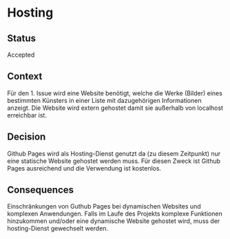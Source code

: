 # Hosting

## Status

Accepted

## Context

Für den 1. Issue wird eine Website benötigt, welche die Werke (Bilder) eines bestimmten Künsters in einer Liste mit dazugehörigen Informationen anzeigt.
Die Website wird extern gehostet damit sie außerhalb von localhost erreichbar ist. 

## Decision

Github Pages wird als Hosting-Dienst genutzt da (zu diesem Zeitpunkt) nur eine statische Website gehostet werden muss. 
Für diesen Zweck ist Github Pages ausreichend und die Verwendung ist kostenlos. 

## Consequences

Einschränkungen von Guthub Pages bei dynamischen Websites und komplexen Anwendungen. Falls im Laufe des Projekts komplexe Funktionen hinzukommen und/oder eine dynamische Website gehostet wird, muss der hosting-Dienst gewechselt werden.

